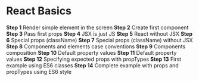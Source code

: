 # React Basics

**Step 1**
Render simple element in the screen
**Step 2**
Create first component
**Step 3**
Pass first props
**Step 4**
JSX is just JS
**Step 5**
React without JSX
**Step 6**
Special props (className)
**Step 7**
Special props (className) without JSX
**Step 8**
Components and elements case conventions
**Step 9**
Components composition
**Step 10**
Default property values
**Step 11**
Default property values
**Step 12**
Specifying expected props with propTypes
**Step 13**
First example using ES6 classes
**Step 14**
Complete example with props and propTypes using ES6 style
